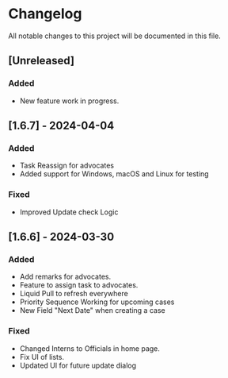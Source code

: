 # Changelog

All notable changes to this project will be documented in this file.

## [Unreleased]

### Added

- New feature work in progress.

## [1.6.7] - 2024-04-04

### Added

- Task Reassign for advocates
- Added support for Windows, macOS and Linux for testing

### Fixed

- Improved Update check Logic

## [1.6.6] - 2024-03-30

### Added

- Add remarks for advocates.
- Feature to assign task to advocates.
- Liquid Pull to refresh everywhere
- Priority Sequence Working for upcoming cases
- New Field "Next Date" when creating a case

### Fixed

- Changed Interns to Officials in home page.
- Fix UI of lists.
- Updated UI for future update dialog